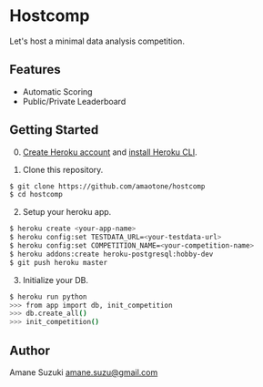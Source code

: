 # Hostcomp

Let's host a minimal data analysis competition.

## Features

- Automatic Scoring
- Public/Private Leaderboard

## Getting Started

0. [Create Heroku account](https://signup.heroku.com/) and [install Heroku CLI](https://devcenter.heroku.com/articles/heroku-cli).

1. Clone this repository.

```bash
$ git clone https://github.com/amaotone/hostcomp
$ cd hostcomp
```

2. Setup your heroku app.

```bash
$ heroku create <your-app-name>
$ heroku config:set TESTDATA_URL=<your-testdata-url>
$ heroku config:set COMPETITION_NAME=<your-competition-name>
$ heroku addons:create heroku-postgresql:hobby-dev
$ git push heroku master
```

3. Initialize your DB.

```bash
$ heroku run python
>>> from app import db, init_competition
>>> db.create_all()
>>> init_competition()
```

## Author

Amane Suzuki <amane.suzu@gmail.com>
